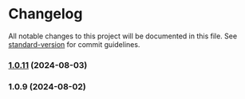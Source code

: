 # Changelog

All notable changes to this project will be documented in this file. See [standard-version](https://github.com/conventional-changelog/standard-version) for commit guidelines.

### [1.0.11](https://github.com/duolabmeng6/jsefun/compare/v1.0.9...v1.0.11) (2024-08-03)

### 1.0.9 (2024-08-02)
